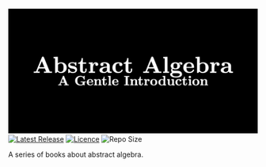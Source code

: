 ![Abstract Algebra Banner](Images/banner/banner-dark.png)
[![Latest Release](https://img.shields.io/github/v/release/PhotonicGluon/Abstract-Algebra-Book?display_name=release&include_prereleases&label=Latest%20Release&sort=date)](https://github.com/PhotonicGluon/Abstract-Algebra-Book/releases/latest)
[![Licence](https://img.shields.io/badge/Licence-CC%20BY--NC%204.0-green)](LICENSE)
![Repo Size](https://img.shields.io/github/repo-size/PhotonicGluon/Abstract-Algebra-Book?label=Repo%20Size)

A series of books about abstract algebra.
